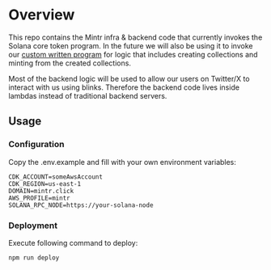 # Overview
This repo contains the Mintr infra & backend code that currently invokes the Solana core token program.
In the future we will also be using it to invoke our [custom written program](https://github.com/mintr-solana/mintr-solana) for logic that includes creating collections and minting from the created collections.

Most of the backend logic will be used to allow our users on Twitter/X to interact with us using blinks. Therefore the backend code lives inside lambdas instead of traditional backend servers.

## Usage

### Configuration

Copy the .env.example and fill with your own environment variables:

```
CDK_ACCOUNT=someAwsAccount
CDK_REGION=us-east-1
DOMAIN=mintr.click
AWS_PROFILE=mintr
SOLANA_RPC_NODE=https://your-solana-node
```

### Deployment

Execute following command to deploy:

```bash
npm run deploy
```

